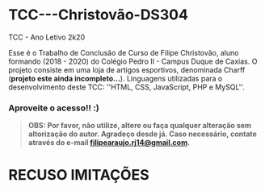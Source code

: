 # TCC---Christovão-DS304
TCC - Ano Letivo 2k20

Esse é o Trabalho de Conclusão de Curso de Filipe Christovão, aluno formando (2018 - 2020) do Colégio Pedro II - Campus Duque de Caxias. O projeto consiste em uma loja de artigos esportivos, denominada Charff (**projeto este ainda incompleto...**). Linguagens utilizadas para o desenvolvimento deste TCC: ''HTML, CSS, JavaScript, PHP e MySQL''.

### Aproveite o acesso!! :)

> **OBS: Por favor, não utilize, altere ou faça qualquer alteração sem altorização do autor. Agradeço desde já. Caso necessário, contate através do e-mail <filipearaujo.rj14@gmail.com>.**

  <html>
    <head>
      <title>O JOGO</title>
    </head>
    <body>
      <h1> RECUSO IMITAÇÕES </h1>
    </body>
  </html>
